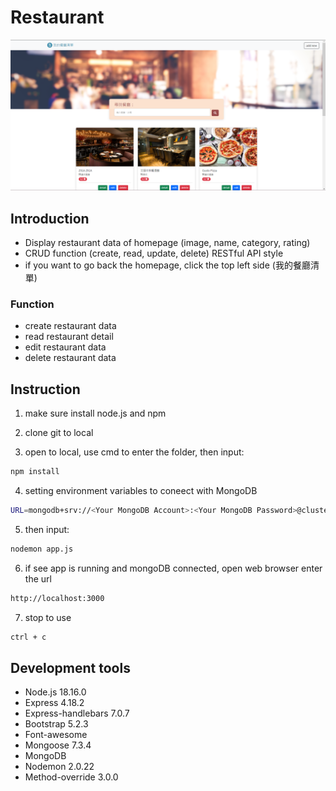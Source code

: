# Restaurant

![image](https://github.com/BlueSky0203/restaurant_CRUD/blob/main/public/picture/restaurant.png)

## Introduction
- Display restaurant data of homepage (image, name, category, rating)
- CRUD function (create, read, update, delete) RESTful API style
- if you want to go back the homepage, click the top left side (我的餐廳清單)

### Function
  - create restaurant data
  - read restaurant detail
  - edit restaurant data
  - delete restaurant data

## Instruction
1. make sure install node.js and npm

2. clone git to local

3. open to local, use cmd to enter the folder, then input:

```bash
npm install
```

4. setting environment variables to coneect with MongoDB

```bash
URL=mongodb+srv://<Your MongoDB Account>:<Your MongoDB Password>@cluster0.xxxx.xxxx.net/<Your MongoDB Table><?retryWrites=true&w=majority
```

5. then input:

```bash
nodemon app.js
```

6. if see app is running and mongoDB connected, open web browser enter the url

```bash
http://localhost:3000
```

7. stop to use

```bash
ctrl + c
```

## Development tools
  - Node.js 18.16.0
  - Express 4.18.2
  - Express-handlebars 7.0.7
  - Bootstrap 5.2.3
  - Font-awesome
  - Mongoose 7.3.4
  - MongoDB
  - Nodemon 2.0.22
  - Method-override 3.0.0